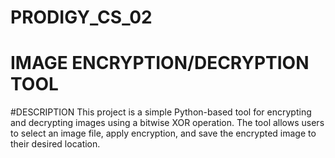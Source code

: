 # PRODIGY_CS_02
# IMAGE ENCRYPTION/DECRYPTION TOOL

#DESCRIPTION
This project is a simple Python-based tool for encrypting and decrypting images using a bitwise XOR operation. The tool allows users to select an image file, apply encryption, and save the encrypted image to their desired location.
